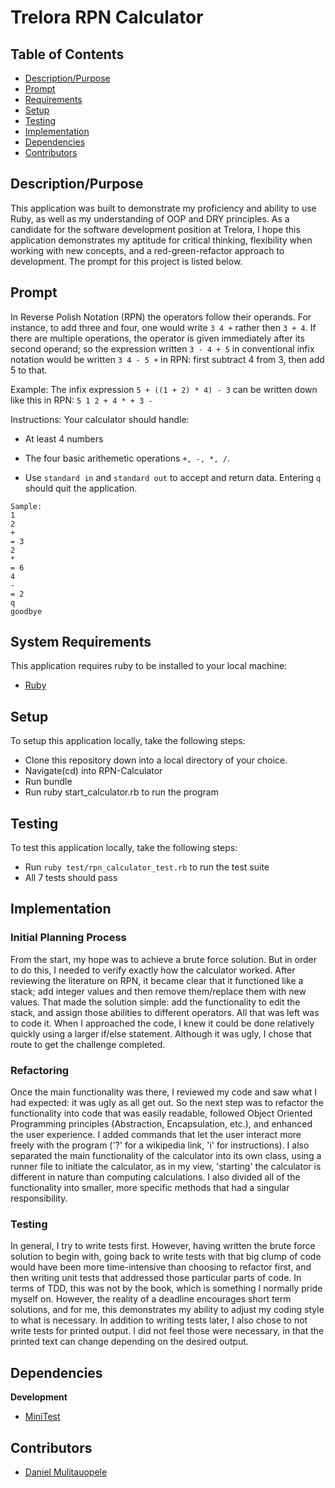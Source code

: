 # Trelora RPN Calculator

## Table of Contents

* [Description/Purpose](#descriptionpurpose)
* [Prompt](#prompt)
* [Requirements](#system-requirements)
* [Setup](#setup)
* [Testing](#testing)
* [Implementation](#implementation)
* [Dependencies](#dependencies)
* [Contributors](#contributors)

## Description/Purpose

This application was built to demonstrate my proficiency and ability to use Ruby, as well
as my understanding of OOP and DRY principles. As a candidate for the
software development position at Trelora, I hope this application demonstrates my aptitude for critical thinking, flexibility when working with new concepts, and a red-green-refactor approach to development. The prompt for this project is listed below.

## Prompt

In Reverse Polish Notation (RPN) the operators follow their operands. For instance, to add three and four, one would write `3 4 +` rather then `3 + 4`.  If there are multiple operations, the operator is given immediately after its second operand; so the expression written `3 - 4 + 5` in conventional infix notation would be written `3 4 - 5 +` in RPN: first subtract 4 from 3, then add 5 to that.

Example: The infix expression `5 + ((1 + 2) * 4) - 3` can be written down like this in RPN: `5 1 2 + 4 * + 3 -`

Instructions: Your calculator should handle:

- At least 4 numbers

- The four basic arithemetic operations `+, -, *, /`.

- Use `standard in` and `standard out` to accept and return data. Entering `q` should quit the application.

```
Sample:
1
2
+
= 3
2
*
= 6
4
-
= 2
q
goodbye
```

## System Requirements

This application requires ruby to be installed to your local
machine:

* [Ruby](https://www.ruby-lang.org/en/)

## Setup

To setup this application locally, take the following steps:

* Clone this repository down into a local directory of your choice.
* Navigate(cd) into RPN-Calculator
* Run bundle
* Run ruby start_calculator.rb to run the program

## Testing

To test this application locally, take the following steps:

* Run `ruby test/rpn_calculator_test.rb` to run the test suite
* All 7 tests should pass

## Implementation

### Initial Planning Process

From the start, my hope was to achieve a brute force solution. But in order to do this, I needed to verify exactly how the calculator worked. After reviewing the literature on RPN, it became clear that it functioned like a stack; add integer values and then remove them/replace them with new values. That made the solution simple: add the functionality to edit the stack, and assign those abilities to different operators. All that was left was to code it. When I approached the code, I knew it could be done relatively quickly using a larger if/else statement. Although it was ugly, I chose that route to get the challenge completed.

### Refactoring

Once the main functionality was there, I reviewed my code and saw what I had expected: it was ugly as all get out. So the next step was to refactor the functionality into code that was easily readable, followed Object Oriented Programming principles (Abstraction, Encapsulation, etc.), and enhanced the user experience. I added commands that let the user interact more freely with the program ('?' for a wikipedia link, 'i' for instructions). I also separated the main functionality of the calculator into its own class, using a runner file to initiate the calculator, as in my view, 'starting' the calculator is different in nature than computing calculations. I also divided all of the functionality into smaller, more specific methods that had a singular responsibility.

### Testing

In general, I try to write tests first. However, having written the brute force solution to begin with, going back to write tests with that big clump of code would have been more time-intensive than choosing to refactor first, and then writing unit tests that addressed those particular parts of code. In terms of TDD, this was not by the book, which is something I normally pride myself on. However, the reality of a deadline encourages short term solutions, and for me, this demonstrates my ability to adjust my coding style to what is necessary. In addition to writing tests later, I also chose to not write tests for printed output. I did not feel those were necessary, in that the printed text can change depending on the desired output. 

## Dependencies

**Development**

* [MiniTest](https://github.com/seattlerb/minitest)

## Contributors

* [Daniel Mulitauopele](https://github.com/DanielMulitauopele)
